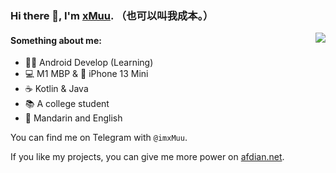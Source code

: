 ### Hi there 👋, I'm [xMuu](https://blog.xmuu.dev). （也可以叫我成本。）

<img align="right" src="https://github-readme-stats.vercel.app/api?username=xMuu&show_icons=true&hide_border=true&icon_color=586069&title_color=a0a9af">

#### Something about me:
- 👨‍💻 Android Develop (Learning)
- 💻 M1 MBP & 📱 iPhone 13 Mini
- ☕️ Kotlin & Java
- 📚 A college student
- 💬 Mandarin and English

You can find me on Telegram with `@imxMuu`.

If you like my projects, you can give me more power on [afdian.net](https://afdian.net/@imxMuu).
